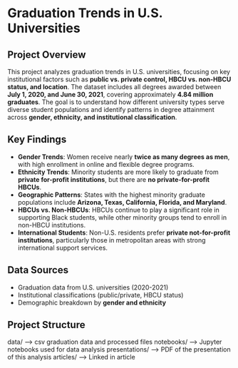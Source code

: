 # Graduation Trends in U.S. Universities

## Project Overview  
This project analyzes graduation trends in U.S. universities, focusing on key institutional factors such as **public vs. private control, HBCU vs. non-HBCU status, and location**. The dataset includes all degrees awarded between **July 1, 2020, and June 30, 2021**, covering approximately **4.84 million graduates**. The goal is to understand how different university types serve diverse student populations and identify patterns in degree attainment across **gender, ethnicity, and institutional classification**.  

## Key Findings  
- **Gender Trends**: Women receive nearly **twice as many degrees as men**, with high enrollment in online and flexible degree programs.  
- **Ethnicity Trends**: Minority students are more likely to graduate from **private for-profit institutions**, but there are **no private-for-profit HBCUs**.  
- **Geographic Patterns**: States with the highest minority graduate populations include **Arizona, Texas, California, Florida, and Maryland**.  
- **HBCUs vs. Non-HBCUs**: HBCUs continue to play a significant role in supporting Black students, while other minority groups tend to enroll in non-HBCU institutions.  
- **International Students**: Non-U.S. residents prefer **private not-for-profit institutions**, particularly those in metropolitan areas with strong international support services.  

## Data Sources  
- Graduation data from U.S. universities (2020-2021)  
- Institutional classifications (public/private, HBCU status)  
- Demographic breakdown by **gender and ethnicity**  

## Project Structure  
data/ --> csv graduation data and processed files
notebooks/ -->  Jupyter notebooks used for data analysis
presentations/ --> PDF of the presentation of this analysis
articles/ --> Linked in article
